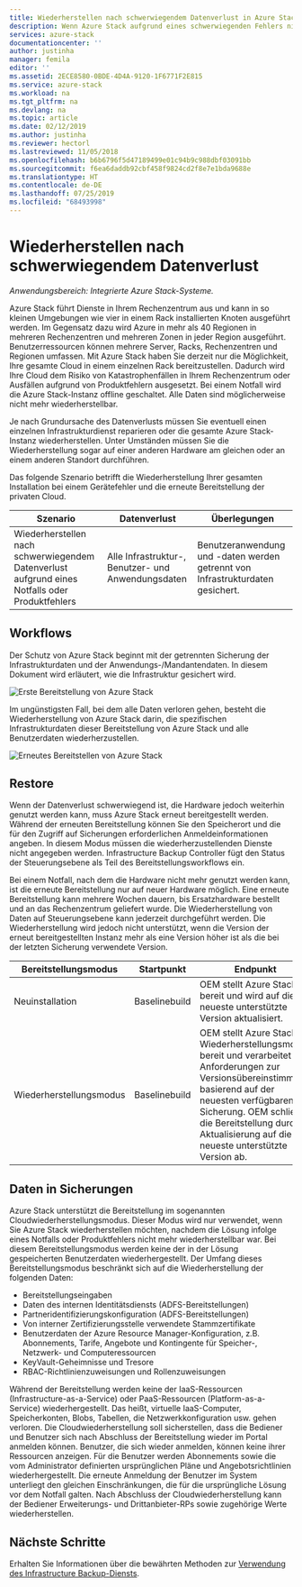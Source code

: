 ```yaml
---
title: Wiederherstellen nach schwerwiegendem Datenverlust in Azure Stack mit dem Infrastructure Backup-Dienst | Microsoft-Dokumentation
description: Wenn Azure Stack aufgrund eines schwerwiegenden Fehlers nicht ausgeführt wird, können Sie die Infrastrukturdaten bei der Wiederherstellung Ihrer Azure Stack-Bereitstellung wiederherstellen.
services: azure-stack
documentationcenter: ''
author: justinha
manager: femila
editor: ''
ms.assetid: 2ECE8580-0BDE-4D4A-9120-1F6771F2E815
ms.service: azure-stack
ms.workload: na
ms.tgt_pltfrm: na
ms.devlang: na
ms.topic: article
ms.date: 02/12/2019
ms.author: justinha
ms.reviewer: hectorl
ms.lastreviewed: 11/05/2018
ms.openlocfilehash: b6b6796f5d47189499e01c94b9c988dbf03091bb
ms.sourcegitcommit: f6ea6daddb92cbf458f9824cd2f8e7e1bda9688e
ms.translationtype: HT
ms.contentlocale: de-DE
ms.lasthandoff: 07/25/2019
ms.locfileid: "68493998"
---
```

# <a name="recover-from-catastrophic-data-loss"></a>Wiederherstellen nach schwerwiegendem Datenverlust

*Anwendungsbereich: Integrierte Azure Stack-Systeme.*

Azure Stack führt Dienste in Ihrem Rechenzentrum aus und kann in so kleinen Umgebungen wie vier in einem Rack installierten Knoten ausgeführt werden. Im Gegensatz dazu wird Azure in mehr als 40 Regionen in mehreren Rechenzentren und mehreren Zonen in jeder Region ausgeführt. Benutzerressourcen können mehrere Server, Racks, Rechenzentren und Regionen umfassen. Mit Azure Stack haben Sie derzeit nur die Möglichkeit, Ihre gesamte Cloud in einem einzelnen Rack bereitzustellen. Dadurch wird Ihre Cloud dem Risiko von Katastrophenfällen in Ihrem Rechenzentrum oder Ausfällen aufgrund von Produktfehlern ausgesetzt. Bei einem Notfall wird die Azure Stack-Instanz offline geschaltet. Alle Daten sind möglicherweise nicht mehr wiederherstellbar.

Je nach Grundursache des Datenverlusts müssen Sie eventuell einen einzelnen Infrastrukturdienst reparieren oder die gesamte Azure Stack-Instanz wiederherstellen. Unter Umständen müssen Sie die Wiederherstellung sogar auf einer anderen Hardware am gleichen oder an einem anderen Standort durchführen.

Das folgende Szenario betrifft die Wiederherstellung Ihrer gesamten Installation bei einem Gerätefehler und die erneute Bereitstellung der privaten Cloud.

| Szenario                                                           | Datenverlust                            | Überlegungen                                                             |
|--------------------------------------------------------------------|--------------------------------------|----------------------------------------------------------------------------|
| Wiederherstellen nach schwerwiegendem Datenverlust aufgrund eines Notfalls oder Produktfehlers | Alle Infrastruktur-, Benutzer- und Anwendungsdaten | Benutzeranwendung und -daten werden getrennt von Infrastrukturdaten gesichert. |

## <a name="workflows"></a>Workflows

Der Schutz von Azure Stack beginnt mit der getrennten Sicherung der Infrastrukturdaten und der Anwendungs-/Mandantendaten. In diesem Dokument wird erläutert, wie die Infrastruktur gesichert wird. 

![Erste Bereitstellung von Azure Stack](media/azure-stack-backup/azure-stack-backup-workflow1.png)

Im ungünstigsten Fall, bei dem alle Daten verloren gehen, besteht die Wiederherstellung von Azure Stack darin, die spezifischen Infrastrukturdaten dieser Bereitstellung von Azure Stack und alle Benutzerdaten wiederherzustellen. 

![Erneutes Bereitstellen von Azure Stack](media/azure-stack-backup/azure-stack-backup-workflow2.png)

## <a name="restore"></a>Restore

Wenn der Datenverlust schwerwiegend ist, die Hardware jedoch weiterhin genutzt werden kann, muss Azure Stack erneut bereitgestellt werden. Während der erneuten Bereitstellung können Sie den Speicherort und die für den Zugriff auf Sicherungen erforderlichen Anmeldeinformationen angeben. In diesem Modus müssen die wiederherzustellenden Dienste nicht angegeben werden. Infrastructure Backup Controller fügt den Status der Steuerungsebene als Teil des Bereitstellungsworkflows ein.

Bei einem Notfall, nach dem die Hardware nicht mehr genutzt werden kann, ist die erneute Bereitstellung nur auf neuer Hardware möglich. Eine erneute Bereitstellung kann mehrere Wochen dauern, bis Ersatzhardware bestellt und an das Rechenzentrum geliefert wurde. Die Wiederherstellung von Daten auf Steuerungsebene kann jederzeit durchgeführt werden. Die Wiederherstellung wird jedoch nicht unterstützt, wenn die Version der erneut bereitgestellten Instanz mehr als eine Version höher ist als die bei der letzten Sicherung verwendete Version. 

| Bereitstellungsmodus | Startpunkt | Endpunkt                                                                                                                                                                                                     |
|-----------------|----------------|---------------------------------------------------------------------------------------------------------------------------------------------------------------------------------------------------------------|
| Neuinstallation   | Baselinebuild | OEM stellt Azure Stack bereit und wird auf die neueste unterstützte Version aktualisiert.                                                                                                                                          |
| Wiederherstellungsmodus   | Baselinebuild | OEM stellt Azure Stack im Wiederherstellungsmodus bereit und verarbeitet die Anforderungen zur Versionsübereinstimmung basierend auf der neuesten verfügbaren Sicherung. OEM schließt die Bereitstellung durch Aktualisierung auf die neueste unterstützte Version ab. |

## <a name="data-in-backups"></a>Daten in Sicherungen

Azure Stack unterstützt die Bereitstellung im sogenannten Cloudwiederherstellungsmodus. Dieser Modus wird nur verwendet, wenn Sie Azure Stack wiederherstellen möchten, nachdem die Lösung infolge eines Notfalls oder Produktfehlers nicht mehr wiederherstellbar war. Bei diesem Bereitstellungsmodus werden keine der in der Lösung gespeicherten Benutzerdaten wiederhergestellt. Der Umfang dieses Bereitstellungsmodus beschränkt sich auf die Wiederherstellung der folgenden Daten:

 - Bereitstellungseingaben
 - Daten des internen Identitätsdiensts (ADFS-Bereitstellungen)
 - Partneridentifizierungskonfiguration (ADFS-Bereitstellungen)
 - Von interner Zertifizierungsstelle verwendete Stammzertifikate
 - Benutzerdaten der Azure Resource Manager-Konfiguration, z.B. Abonnements, Tarife, Angebote und Kontingente für Speicher-, Netzwerk- und Computeressourcen
 - KeyVault-Geheimnisse und Tresore
 - RBAC-Richtlinienzuweisungen und Rollenzuweisungen 

Während der Bereitstellung werden keine der IaaS-Ressourcen (Infrastructure-as-a-Service) oder PaaS-Ressourcen (Platform-as-a-Service) wiederhergestellt. Das heißt, virtuelle IaaS-Computer, Speicherkonten, Blobs, Tabellen, die Netzwerkkonfiguration usw. gehen verloren. Die Cloudwiederherstellung soll sicherstellen, dass die Bediener und Benutzer sich nach Abschluss der Bereitstellung wieder im Portal anmelden können. Benutzer, die sich wieder anmelden, können keine ihrer Ressourcen anzeigen. Für die Benutzer werden Abonnements sowie die vom Administrator definierten ursprünglichen Pläne und Angebotsrichtlinien wiederhergestellt. Die erneute Anmeldung der Benutzer im System unterliegt den gleichen Einschränkungen, die für die ursprüngliche Lösung vor dem Notfall galten. Nach Abschluss der Cloudwiederherstellung kann der Bediener Erweiterungs- und Drittanbieter-RPs sowie zugehörige Werte wiederherstellen.

## <a name="next-steps"></a>Nächste Schritte

Erhalten Sie Informationen über die bewährten Methoden zur [Verwendung des Infrastructure Backup-Diensts](azure-stack-backup-best-practices.md).
